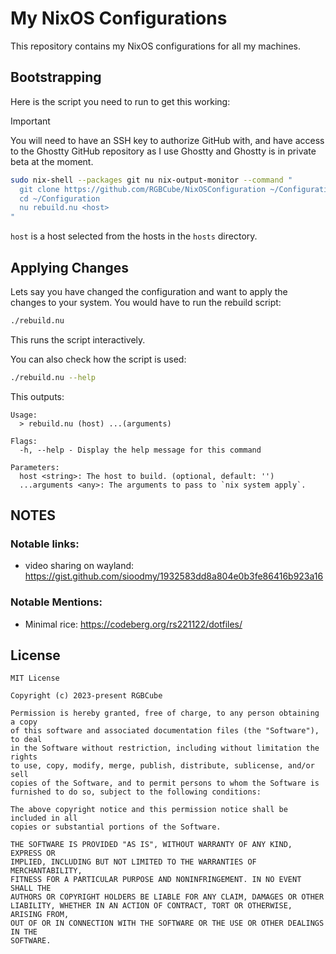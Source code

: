 # My NixOS Configurations

This repository contains my NixOS configurations for all my machines.

## Bootstrapping

Here is the script you need to run to get this working:

> [!IMPORTANT]
> You will need to have an SSH key to authorize GitHub with,
> and have access to the Ghostty GitHub repository as I
> use Ghostty and Ghostty is in private beta at the moment.

```sh
sudo nix-shell --packages git nu nix-output-monitor --command "
  git clone https://github.com/RGBCube/NixOSConfiguration ~/Configuration
  cd ~/Configuration
  nu rebuild.nu <host>
"
```

`host` is a host selected from the hosts in the `hosts` directory.

## Applying Changes

Lets say you have changed the configuration and want to apply the changes
to your system. You would have to run the rebuild script:

```sh
./rebuild.nu
```

This runs the script interactively.

You can also check how the script is used:

```sh
./rebuild.nu --help
```

This outputs:

```
Usage:
  > rebuild.nu (host) ...(arguments)

Flags:
  -h, --help - Display the help message for this command

Parameters:
  host <string>: The host to build. (optional, default: '')
  ...arguments <any>: The arguments to pass to `nix system apply`.
```

## NOTES

### Notable links:

- video sharing on wayland: https://gist.github.com/sioodmy/1932583dd8a804e0b3fe86416b923a16

### Notable Mentions:

- Minimal rice: https://codeberg.org/rs221122/dotfiles/

## License

```
MIT License

Copyright (c) 2023-present RGBCube

Permission is hereby granted, free of charge, to any person obtaining a copy
of this software and associated documentation files (the "Software"), to deal
in the Software without restriction, including without limitation the rights
to use, copy, modify, merge, publish, distribute, sublicense, and/or sell
copies of the Software, and to permit persons to whom the Software is
furnished to do so, subject to the following conditions:

The above copyright notice and this permission notice shall be included in all
copies or substantial portions of the Software.

THE SOFTWARE IS PROVIDED "AS IS", WITHOUT WARRANTY OF ANY KIND, EXPRESS OR
IMPLIED, INCLUDING BUT NOT LIMITED TO THE WARRANTIES OF MERCHANTABILITY,
FITNESS FOR A PARTICULAR PURPOSE AND NONINFRINGEMENT. IN NO EVENT SHALL THE
AUTHORS OR COPYRIGHT HOLDERS BE LIABLE FOR ANY CLAIM, DAMAGES OR OTHER
LIABILITY, WHETHER IN AN ACTION OF CONTRACT, TORT OR OTHERWISE, ARISING FROM,
OUT OF OR IN CONNECTION WITH THE SOFTWARE OR THE USE OR OTHER DEALINGS IN THE
SOFTWARE.

```
